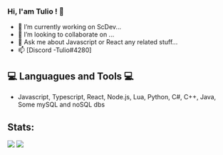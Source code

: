 ### Hi, I'am Tulio ! 👋



- 🔭 I’m currently working on ScDev...
- 👯 I’m looking to collaborate on ...
- 💬 Ask me about Javascript or React any related stuff...
- 📫 [Discord -Tulio#4280]
## 💻 Languagues and Tools 💻
- Javascript, Typescript, React, Node.js, Lua, Python, C#, C++, Java, Some mySQL and noSQL dbs
 
## Stats:
<img src="https://github-readme-stats.vercel.app/api?username=tuliodev&theme=dark&tshow_icons=true">
<img src="https://github-readme-stats.vercel.app/api/top-langs/?username=tuliodev&theme=dark&layout=compact">
